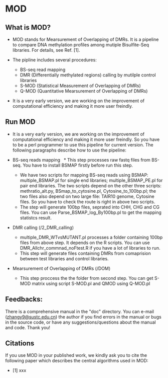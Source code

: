 # MOD

## What is MOD?

* MOD stands for Mearsurement of Overlapping of DMRs. It is a pipeline to compare DNA methylation profiles among mutiple Bisulfite-Seq libraries. For details, see Ref. [1].

* The pipline includes several procedures:
   * BS-seq read mapping
   * DMR (Differentially methylated regions) calling by mutilple control libraries
   * S-MOD (Statistical Measurement of Overlapping of DMRs)
   * Q-MOD (Quantitative Mearsurement of Overlapping of DMRs)
   
* It is a very early version, we are working on the improvement of computational efficiency and making it more user freindly. 

## Run MOD

* It is a very early version, we are working on the improvement of computational efficiency and making it more user freindly. So you have to be a perl programmer to use this pipeline for current version.
The following paragraphs describe how to use the pipeline:

* BS-seq reads mapping
   * This step processes raw fastq files from BS-seq. You have to install BSMAP firstly before run this step. 
   * We have two scripts for mapping BS-seq reads using BSMAP: multiple_BSMAP.pl for single end libraries; multiple_BSMAP_PE.pl for pair end libraries. The two scripts depend on the other three scripts:  methratio_alt.py, BSmap_to_cytosine.pl, Cytosine_to_100bp.pl; the two files also depend on two large file: TAIR10 genome, Cytosine files. So you have to check the route is right in above two scripts. 
   * The step will generate 100bp files, seprated into CHH, CHG and CG files. You can use Parse_BSMAP_log_By100bp.pl to get the mapping statistcs result. 
		
* DMR calling (/2_DMR_calling)
   * multiple_DMR_WTvsMUTANT.pl processes a folder containing 100bp files from above step. It depends on the R scripts. You can use DMR_Allchr_commnad_noFtest.R if you have a lot of libraries to run. 
   * This step will generate files containing DMRs from comaprision between test libraries and control libraries. 
	
* Mearsurement of Overlapping of DMRs (/DOM)
   * This step proccess the the folder from second step. You can get S-MOD matrix using script S-MOD.pl and QMOD using Q-MOD.pl

## Feedbacks:

There is a comprehensive manual in the "doc" directory. You can e-mail (zhangy9@sustc.edu.cn) the author if you find errors in the manual or bugs in the source code, or have any suggestions/questions about the manual and code. Thank you!

## Citations

If you use MOD in your published work, we kindly ask you to cite the following paper which describes the central algorithms used in MOD:
* [1] xxx


